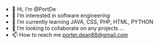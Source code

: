 - 👋 Hi, I’m @PortDe
- 👀 I’m interested in software engineering
- 🌱 I’m currently learning JAVA, CSS, PHP, HTML, PYTHON
- 💞️ I’m looking to collaborate on any projects ...
- 📫 How to reach me porter.dean88@gmail.com


